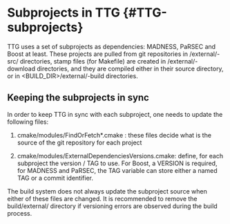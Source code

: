 # Subprojects in TTG {#TTG-subprojects}

TTG uses a set of subprojects as dependencies: MADNESS, PaRSEC and
Boost at least. These projects are pulled from git repositories in
<BUILDDIR>/external/<SUBPROJECT>-src/ directories, stamp files (for
Makefile) are created in <BUILDDIR>/external/<SUBPROJECT>-download
directories, and they are compiled either in their source directory,
or in <BUILD_DIR>/external/<SUBPROJECT>-build directories.

## Keeping the subprojects in sync

In order to keep TTG in sync with each subproject, one needs to update the following files:

1. cmake/modules/FindOrFetch*.cmake : these files decide what is the
source of the git repository for each project

2. cmake/modules/ExternalDependenciesVersions.cmake: define, for
each subproject the version / TAG to use. For Boost, a VERSION is
required, for MADNESS and PaRSEC, the TAG variable can store either
a named TAG or a commit identifier.

The build system does not always update the subproject source when
either of these files are changed. It is recommended to remove the
build/external/ directory if versioning errors are observed during the
build process.


